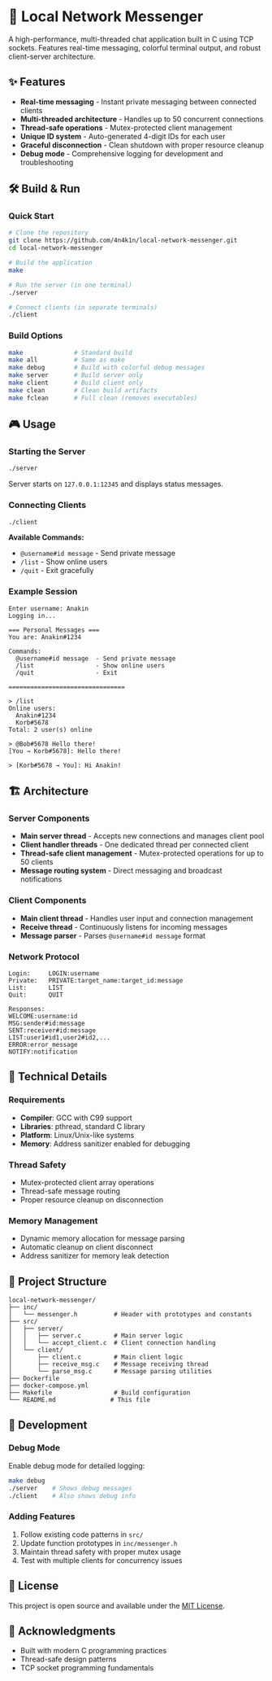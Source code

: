 # 🚀 Local Network Messenger

A high-performance, multi-threaded chat application built in C using TCP sockets. Features real-time messaging, colorful terminal output, and robust client-server architecture.

## ✨ Features

- **Real-time messaging** - Instant private messaging between connected clients
- **Multi-threaded architecture** - Handles up to 50 concurrent connections
- **Thread-safe operations** - Mutex-protected client management
- **Unique ID system** - Auto-generated 4-digit IDs for each user
- **Graceful disconnection** - Clean shutdown with proper resource cleanup
- **Debug mode** - Comprehensive logging for development and troubleshooting

## 🛠️ Build & Run

### Quick Start
```bash
# Clone the repository
git clone https://github.com/4n4k1n/local-network-messenger.git
cd local-network-messenger

# Build the application
make

# Run the server (in one terminal)
./server

# Connect clients (in separate terminals)
./client
```

### Build Options
```bash
make              # Standard build
make all          # Same as make
make debug        # Build with colorful debug messages
make server       # Build server only
make client       # Build client only
make clean        # Clean build artifacts
make fclean       # Full clean (removes executables)
```

## 🎮 Usage

### Starting the Server
```bash
./server
```
Server starts on `127.0.0.1:12345` and displays status messages.

### Connecting Clients
```bash
./client
```

**Available Commands:**
- `@username#id message` - Send private message
- `/list` - Show online users
- `/quit` - Exit gracefully

### Example Session
```
Enter username: Anakin
Logging in...

=== Personal Messages ===
You are: Anakin#1234

Commands:
  @username#id message  - Send private message
  /list                 - Show online users
  /quit                 - Exit

================================

> /list
Online users:
  Anakin#1234
  Korb#5678
Total: 2 user(s) online

> @Bob#5678 Hello there!
[You → Korb#5678]: Hello there!

> [Korb#5678 → You]: Hi Anakin!
```

## 🏗️ Architecture

### Server Components
- **Main server thread** - Accepts new connections and manages client pool
- **Client handler threads** - One dedicated thread per connected client
- **Thread-safe client management** - Mutex-protected operations for up to 50 clients
- **Message routing system** - Direct messaging and broadcast notifications

### Client Components
- **Main client thread** - Handles user input and connection management
- **Receive thread** - Continuously listens for incoming messages
- **Message parser** - Parses `@username#id message` format

### Network Protocol
```
Login:     LOGIN:username
Private:   PRIVATE:target_name:target_id:message
List:      LIST
Quit:      QUIT

Responses:
WELCOME:username:id
MSG:sender#id:message
SENT:receiver#id:message
LIST:user1#id1,user2#id2,...
ERROR:error_message
NOTIFY:notification
```

## 🔧 Technical Details

### Requirements
- **Compiler**: GCC with C99 support
- **Libraries**: pthread, standard C library
- **Platform**: Linux/Unix-like systems
- **Memory**: Address sanitizer enabled for debugging

### Thread Safety
- Mutex-protected client array operations
- Thread-safe message routing
- Proper resource cleanup on disconnection

### Memory Management
- Dynamic memory allocation for message parsing
- Automatic cleanup on client disconnect
- Address sanitizer for memory leak detection

## 📁 Project Structure

```
local-network-messenger/
├── inc/
│   └── messenger.h          # Header with prototypes and constants
├── src/
│   ├── server/
│   │   ├── server.c         # Main server logic
│   │   └── accept_client.c  # Client connection handling
│   └── client/
│       ├── client.c         # Main client logic
│       ├── receive_msg.c    # Message receiving thread
│       └── parse_msg.c      # Message parsing utilities
├── Dockerfile
├── docker-compose.yml
├── Makefile                 # Build configuration
└── README.md               # This file
```

## 🚀 Development

### Debug Mode
Enable debug mode for detailed logging:
```bash
make debug
./server    # Shows debug messages
./client    # Also shows debug info
```

### Adding Features
1. Follow existing code patterns in `src/`
2. Update function prototypes in `inc/messenger.h`
3. Maintain thread safety with proper mutex usage
4. Test with multiple clients for concurrency issues

## 📜 License

This project is open source and available under the [MIT License](LICENSE).

## 🙏 Acknowledgments

- Built with modern C programming practices
- Thread-safe design patterns
- TCP socket programming fundamentals
